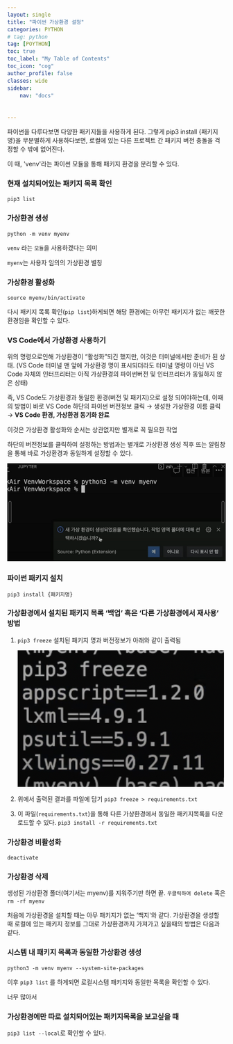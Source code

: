 ```yaml
---
layout: single
title: "파이썬 가상환경 설정"
categories: PYTHON
# tag: python
tag: [POYTHON]
toc: true
toc_label: "My Table of Contents"
toc_icon: "cog"
author_profile: false
classes: wide
sidebar:
    nav: "docs"


---
```




파이썬을 다루다보면 다양한 패키지들을 사용하게 된다. 그렇게 pip3 install {패키지명}을 무분별하게 사용하다보면, 로컬에 있는 다른 프로젝트 간 패키지 버전 충돌을 걱정할 수 밖에 없어진다.

이 때, 'venv'라는 파이썬 모듈을 통해 패키지 환경을 분리할 수 있다.



### 현재 설치되어있는 패키지 목록 확인

```
pip3 list
```



### 가상환경 생성

```
python -m venv myenv
```

`venv` 라는 `모듈`을 사용하겠다는 의미

`myenv`는 사용자 임의의 가상환경 별칭



### 가상환경 활성화

```
source myenv/bin/activate
```



다시 패키지 목록 확인(`pip list`)하게되면 해당 환경에는 아무런 패키지가 없는 깨끗한 환경임을 확인할 수 있다.



### VS Code에서 가상환경 사용하기

위의 명령으로인해 가상환경이 “활성화”되긴 했지만, 이것은 터미널에서만 준비가 된 상태. (VS Code 터미널 맨 앞에 가상환경 명이 표시되더라도 터미널 명령이 아닌 VS Code 자체의 인터프리터는 아직 가상환경의 파이썬버전 및 인터프리터가 동일하지 않은 상태)

즉, VS Code도 가상환경과 동일한 환경(버전 및 패키지)으로 설정 되어야하는데, 이때의 방법이 바로 VS Code 하단의 파이썬 버전정보 클릭 → 생성한 가상환경 이름 클릭 → **VS Code 환경, 가상환경 동기화 완료**

이것은 가상환경 활성화와 순서는 상관없지만 별개로 꼭 필요한 작업

하단의 버전정보를 클릭하여 설정하는 방법과는 별개로 가상환경 생성 직후 뜨는 알림창을 통해 바로 가상환경과 동일하게 설정할 수 있다.

![image-20220807212929744](/images/2022-08-07-1/image-20220807212929744.png)



### 파이썬 패키지 설치

```
pip3 install {패키지명}
```



### 가상환경에서 설치된 패키지 목록 ‘**백업’** 혹은 ‘**다른 가상환경에서 재사용’ 방법**

1. `pip3 freeze` 설치된 패키지 명과 버전정보가 아래와 같이 출력됨

   ![image-20220807214429266](/images/2022-08-07-1/image-20220807214429266.png)

2. 위에서 출력된 결과를 파일에 담기 `pip3 freeze > requirements.txt`

3. 이 파일(`requirements.txt`)을 통해 다른 가상환경에서 동일한 패키지목록을 다운로드할 수 있다. `pip3 install -r requirements.txt`



### 가상환경 비활성화

```
deactivate
```



### 가상환경 삭제

생성된 가상환경 폴더(여기서는 myenv)를 지워주기만 하면 끝. `우클릭하여 delete` 혹은 `rm -rf myenv`

처음에 가상환경을 설치할 때는 아무 패키지가 없는 ‘백지'와 같다. 가상환경을 생성할 때 로컬에 있는 패키지 정보를 그대로 가상환경까지 가져가고 싶을때의 방법은 다음과 같다.



### 시스템 내 패키지 목록과 동일한 가상환경 생성

```
python3 -m venv myenv --system-site-packages
```

이후 `pip3 list` 를 하게되면 로컬시스템 패키지와 동일한 목록을 확인할 수 있다.

너무 많아서

### 가상환경에만 따로 설치되어있는 패키지목록을 보고싶을 때

`pip3 list --local`로 확인할 수 있다.